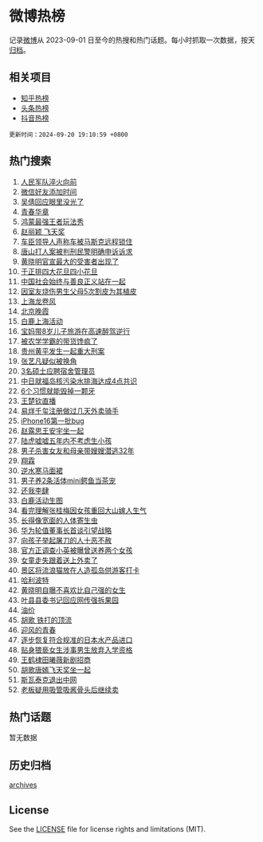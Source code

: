 # 微博热榜

记录[微博](https://www.weibo.com)从 2023-09-01 日至今的热搜和热门话题。每小时抓取一次数据，按天[归档](archives)。

## 相关项目

- [知乎热榜](https://github.com/hotarchive/zhihu)
- [头条热榜](https://github.com/hotarchive/toutiao)
- [抖音热榜](https://github.com/hotarchive/douyin)


`更新时间：2024-09-20 19:10:59 +0800`

## 热门搜索

1. [人民军队淬火向前](https://m.weibo.cn/search?containerid=100103type%3D1%26t%3D10%26q%3D%23%E4%BA%BA%E6%B0%91%E5%86%9B%E9%98%9F%E6%B7%AC%E7%81%AB%E5%90%91%E5%89%8D%23&stream_entry_id=51&isnewpage=1&extparam=seat%3D1%26cate%3D10103%26filter_type%3Drealtimehot%26stream_entry_id%3D51%26c_type%3D51%26q%3D%2523%25E4%25BA%25BA%25E6%25B0%2591%25E5%2586%259B%25E9%2598%259F%25E6%25B7%25AC%25E7%2581%25AB%25E5%2590%2591%25E5%2589%258D%2523%26pos%3D0%26dgr%3D0%26display_time%3D1726830658%26pre_seqid%3D17268306583100055507)
1. [微信好友添加时间](https://m.weibo.cn/search?containerid=100103type%3D1%26t%3D10%26q%3D%23%E5%BE%AE%E4%BF%A1%E5%A5%BD%E5%8F%8B%E6%B7%BB%E5%8A%A0%E6%97%B6%E9%97%B4%23&stream_entry_id=31&isnewpage=1&extparam=seat%3D1%26stream_entry_id%3D31%26cate%3D5001%26realpos%3D1%26pos%3D0%26flag%3D1%26filter_type%3Drealtimehot%26lcate%3D5001%26c_type%3D31%26q%3D%2523%25E5%25BE%25AE%25E4%25BF%25A1%25E5%25A5%25BD%25E5%258F%258B%25E6%25B7%25BB%25E5%258A%25A0%25E6%2597%25B6%25E9%2597%25B4%2523%26band_rank%3D1%26dgr%3D0%26display_time%3D1726830658%26pre_seqid%3D17268306583100055507)
1. [吴倩回应眼里没光了](https://m.weibo.cn/search?containerid=100103type%3D1%26t%3D10%26q%3D%23%E5%90%B4%E5%80%A9%E5%9B%9E%E5%BA%94%E7%9C%BC%E9%87%8C%E6%B2%A1%E5%85%89%E4%BA%86%23&stream_entry_id=31&isnewpage=1&extparam=seat%3D1%26stream_entry_id%3D31%26cate%3D5001%26realpos%3D2%26pos%3D1%26flag%3D2%26filter_type%3Drealtimehot%26lcate%3D5001%26c_type%3D31%26q%3D%2523%25E5%2590%25B4%25E5%2580%25A9%25E5%259B%259E%25E5%25BA%2594%25E7%259C%25BC%25E9%2587%258C%25E6%25B2%25A1%25E5%2585%2589%25E4%25BA%2586%2523%26band_rank%3D2%26dgr%3D0%26display_time%3D1726830658%26pre_seqid%3D17268306583100055507)
1. [青春华章](https://m.weibo.cn/search?containerid=100103type%3D1%26t%3D10%26q%3D%23%E9%9D%92%E6%98%A5%E5%8D%8E%E7%AB%A0%23&stream_entry_id=31&isnewpage=1&extparam=seat%3D1%26stream_entry_id%3D31%26cate%3D5001%26realpos%3D3%26pos%3D2%26flag%3D0%26filter_type%3Drealtimehot%26lcate%3D5001%26c_type%3D31%26q%3D%2523%25E9%259D%2592%25E6%2598%25A5%25E5%258D%258E%25E7%25AB%25A0%2523%26band_rank%3D3%26dgr%3D0%26display_time%3D1726830658%26pre_seqid%3D17268306583100055507)
1. [鸿蒙最强王者玩法秀](https://m.weibo.cn/search?containerid=100103type%3D1%26t%3D10%26q%3D%23%E9%B8%BF%E8%92%99%E6%9C%80%E5%BC%BA%E7%8E%8B%E8%80%85%E7%8E%A9%E6%B3%95%E7%A7%80%23&stream_entry_id=31&isnewpage=1&extparam=seat%3D1%26topic_ad%3D1%26stream_entry_id%3D31%26cate%3D5001%26q%3D%2523%25E9%25B8%25BF%25E8%2592%2599%25E6%259C%2580%25E5%25BC%25BA%25E7%258E%258B%25E8%2580%2585%25E7%258E%25A9%25E6%25B3%2595%25E7%25A7%2580%2523%26is_ad_pos%3D1%26lcate%3D5001%26filter_type%3Drealtimehot%26band_rank%3D4%26c_type%3D31%26pos%3D3%26adid%3D255780%26dgr%3D0%26display_time%3D1726830658%26pre_seqid%3D17268306583100055507)
1. [赵丽颖 飞天奖](https://m.weibo.cn/search?containerid=100103type%3D1%26t%3D10%26q%3D%E8%B5%B5%E4%B8%BD%E9%A2%96+%E9%A3%9E%E5%A4%A9%E5%A5%96&stream_entry_id=31&isnewpage=1&extparam=seat%3D1%26stream_entry_id%3D31%26cate%3D5001%26realpos%3D4%26pos%3D4%26flag%3D1%26filter_type%3Drealtimehot%26lcate%3D5001%26c_type%3D31%26q%3D%25E8%25B5%25B5%25E4%25B8%25BD%25E9%25A2%2596%2520%25E9%25A3%259E%25E5%25A4%25A9%25E5%25A5%2596%26band_rank%3D4%26dgr%3D0%26display_time%3D1726830658%26pre_seqid%3D17268306583100055507)
1. [车臣领导人声称车被马斯克远程锁住](https://m.weibo.cn/search?containerid=100103type%3D1%26t%3D10%26q%3D%23%E8%BD%A6%E8%87%A3%E9%A2%86%E5%AF%BC%E4%BA%BA%E5%A3%B0%E7%A7%B0%E8%BD%A6%E8%A2%AB%E9%A9%AC%E6%96%AF%E5%85%8B%E8%BF%9C%E7%A8%8B%E9%94%81%E4%BD%8F%23&stream_entry_id=31&isnewpage=1&extparam=seat%3D1%26stream_entry_id%3D31%26cate%3D5001%26realpos%3D5%26pos%3D5%26flag%3D1%26filter_type%3Drealtimehot%26lcate%3D5001%26c_type%3D31%26q%3D%2523%25E8%25BD%25A6%25E8%2587%25A3%25E9%25A2%2586%25E5%25AF%25BC%25E4%25BA%25BA%25E5%25A3%25B0%25E7%25A7%25B0%25E8%25BD%25A6%25E8%25A2%25AB%25E9%25A9%25AC%25E6%2596%25AF%25E5%2585%258B%25E8%25BF%259C%25E7%25A8%258B%25E9%2594%2581%25E4%25BD%258F%2523%26band_rank%3D5%26dgr%3D0%26display_time%3D1726830658%26pre_seqid%3D17268306583100055507)
1. [唐山打人案被判刑民警明确申诉诉求](https://m.weibo.cn/search?containerid=100103type%3D1%26t%3D10%26q%3D%23%E5%94%90%E5%B1%B1%E6%89%93%E4%BA%BA%E6%A1%88%E8%A2%AB%E5%88%A4%E5%88%91%E6%B0%91%E8%AD%A6%E6%98%8E%E7%A1%AE%E7%94%B3%E8%AF%89%E8%AF%89%E6%B1%82%23&stream_entry_id=31&isnewpage=1&extparam=seat%3D1%26stream_entry_id%3D31%26cate%3D5001%26realpos%3D6%26pos%3D6%26flag%3D1%26filter_type%3Drealtimehot%26lcate%3D5001%26c_type%3D31%26q%3D%2523%25E5%2594%2590%25E5%25B1%25B1%25E6%2589%2593%25E4%25BA%25BA%25E6%25A1%2588%25E8%25A2%25AB%25E5%2588%25A4%25E5%2588%2591%25E6%25B0%2591%25E8%25AD%25A6%25E6%2598%258E%25E7%25A1%25AE%25E7%2594%25B3%25E8%25AF%2589%25E8%25AF%2589%25E6%25B1%2582%2523%26band_rank%3D6%26dgr%3D0%26display_time%3D1726830658%26pre_seqid%3D17268306583100055507)
1. [黄晓明官宣最大的受害者出现了](https://m.weibo.cn/search?containerid=100103type%3D1%26t%3D10%26q%3D%E9%BB%84%E6%99%93%E6%98%8E%E5%AE%98%E5%AE%A3%E6%9C%80%E5%A4%A7%E7%9A%84%E5%8F%97%E5%AE%B3%E8%80%85%E5%87%BA%E7%8E%B0%E4%BA%86&stream_entry_id=31&isnewpage=1&extparam=seat%3D1%26stream_entry_id%3D31%26cate%3D5001%26realpos%3D7%26pos%3D7%26flag%3D2%26filter_type%3Drealtimehot%26lcate%3D5001%26c_type%3D31%26q%3D%25E9%25BB%2584%25E6%2599%2593%25E6%2598%258E%25E5%25AE%2598%25E5%25AE%25A3%25E6%259C%2580%25E5%25A4%25A7%25E7%259A%2584%25E5%258F%2597%25E5%25AE%25B3%25E8%2580%2585%25E5%2587%25BA%25E7%258E%25B0%25E4%25BA%2586%26band_rank%3D7%26dgr%3D0%26display_time%3D1726830658%26pre_seqid%3D17268306583100055507)
1. [于正排四大花旦四小花旦](https://m.weibo.cn/search?containerid=100103type%3D1%26t%3D10%26q%3D%23%E4%BA%8E%E6%AD%A3%E6%8E%92%E5%9B%9B%E5%A4%A7%E8%8A%B1%E6%97%A6%E5%9B%9B%E5%B0%8F%E8%8A%B1%E6%97%A6%23&stream_entry_id=31&isnewpage=1&extparam=seat%3D1%26stream_entry_id%3D31%26cate%3D5001%26realpos%3D8%26pos%3D8%26flag%3D2%26filter_type%3Drealtimehot%26lcate%3D5001%26c_type%3D31%26q%3D%2523%25E4%25BA%258E%25E6%25AD%25A3%25E6%258E%2592%25E5%259B%259B%25E5%25A4%25A7%25E8%258A%25B1%25E6%2597%25A6%25E5%259B%259B%25E5%25B0%258F%25E8%258A%25B1%25E6%2597%25A6%2523%26band_rank%3D8%26dgr%3D0%26display_time%3D1726830658%26pre_seqid%3D17268306583100055507)
1. [中国社会始终与善良正义站在一起](https://m.weibo.cn/search?containerid=100103type%3D1%26t%3D10%26q%3D%23%E4%B8%AD%E5%9B%BD%E7%A4%BE%E4%BC%9A%E5%A7%8B%E7%BB%88%E4%B8%8E%E5%96%84%E8%89%AF%E6%AD%A3%E4%B9%89%E7%AB%99%E5%9C%A8%E4%B8%80%E8%B5%B7%23&stream_entry_id=31&isnewpage=1&extparam=seat%3D1%26stream_entry_id%3D31%26cate%3D5001%26realpos%3D9%26pos%3D9%26flag%3D1%26filter_type%3Drealtimehot%26lcate%3D5001%26c_type%3D31%26q%3D%2523%25E4%25B8%25AD%25E5%259B%25BD%25E7%25A4%25BE%25E4%25BC%259A%25E5%25A7%258B%25E7%25BB%2588%25E4%25B8%258E%25E5%2596%2584%25E8%2589%25AF%25E6%25AD%25A3%25E4%25B9%2589%25E7%25AB%2599%25E5%259C%25A8%25E4%25B8%2580%25E8%25B5%25B7%2523%26band_rank%3D9%26dgr%3D0%26display_time%3D1726830658%26pre_seqid%3D17268306583100055507)
1. [因室友烧伤男生父母5次割皮为其植皮](https://m.weibo.cn/search?containerid=100103type%3D1%26t%3D10%26q%3D%23%E5%9B%A0%E5%AE%A4%E5%8F%8B%E7%83%A7%E4%BC%A4%E7%94%B7%E7%94%9F%E7%88%B6%E6%AF%8D5%E6%AC%A1%E5%89%B2%E7%9A%AE%E4%B8%BA%E5%85%B6%E6%A4%8D%E7%9A%AE%23&stream_entry_id=31&isnewpage=1&extparam=seat%3D1%26stream_entry_id%3D31%26cate%3D5001%26realpos%3D10%26pos%3D10%26flag%3D1%26filter_type%3Drealtimehot%26lcate%3D5001%26c_type%3D31%26q%3D%2523%25E5%259B%25A0%25E5%25AE%25A4%25E5%258F%258B%25E7%2583%25A7%25E4%25BC%25A4%25E7%2594%25B7%25E7%2594%259F%25E7%2588%25B6%25E6%25AF%258D5%25E6%25AC%25A1%25E5%2589%25B2%25E7%259A%25AE%25E4%25B8%25BA%25E5%2585%25B6%25E6%25A4%258D%25E7%259A%25AE%2523%26band_rank%3D10%26dgr%3D0%26display_time%3D1726830658%26pre_seqid%3D17268306583100055507)
1. [上海龙卷风](https://m.weibo.cn/search?containerid=100103type%3D1%26t%3D10%26q%3D%E4%B8%8A%E6%B5%B7%E9%BE%99%E5%8D%B7%E9%A3%8E&stream_entry_id=31&isnewpage=1&extparam=seat%3D1%26stream_entry_id%3D31%26cate%3D5001%26realpos%3D11%26pos%3D11%26flag%3D0%26filter_type%3Drealtimehot%26lcate%3D5001%26c_type%3D31%26q%3D%25E4%25B8%258A%25E6%25B5%25B7%25E9%25BE%2599%25E5%258D%25B7%25E9%25A3%258E%26band_rank%3D11%26dgr%3D0%26display_time%3D1726830658%26pre_seqid%3D17268306583100055507)
1. [北京晚霞](https://m.weibo.cn/search?containerid=100103type%3D1%26t%3D10%26q%3D%E5%8C%97%E4%BA%AC%E6%99%9A%E9%9C%9E&stream_entry_id=31&isnewpage=1&extparam=seat%3D1%26stream_entry_id%3D31%26cate%3D5001%26realpos%3D12%26pos%3D12%26flag%3D1%26filter_type%3Drealtimehot%26lcate%3D5001%26c_type%3D31%26q%3D%25E5%258C%2597%25E4%25BA%25AC%25E6%2599%259A%25E9%259C%259E%26band_rank%3D12%26dgr%3D0%26display_time%3D1726830658%26pre_seqid%3D17268306583100055507)
1. [白鹿上海活动](https://m.weibo.cn/search?containerid=100103type%3D1%26t%3D10%26q%3D%23%E7%99%BD%E9%B9%BF%E4%B8%8A%E6%B5%B7%E6%B4%BB%E5%8A%A8%23&stream_entry_id=31&isnewpage=1&extparam=seat%3D1%26stream_entry_id%3D31%26cate%3D5001%26band_rank%3D13%26q%3D%2523%25E7%2599%25BD%25E9%25B9%25BF%25E4%25B8%258A%25E6%25B5%25B7%25E6%25B4%25BB%25E5%258A%25A8%2523%26adid%3D255946%26flag%3D0%26filter_type%3Drealtimehot%26realpos%3D13%26c_type%3D31%26pos%3D13%26lcate%3D5001%26dgr%3D0%26display_time%3D1726830658%26pre_seqid%3D17268306583100055507)
1. [宝妈带8岁儿子旅游在高速醉驾逆行](https://m.weibo.cn/search?containerid=100103type%3D1%26t%3D10%26q%3D%23%E5%AE%9D%E5%A6%88%E5%B8%A68%E5%B2%81%E5%84%BF%E5%AD%90%E6%97%85%E6%B8%B8%E5%9C%A8%E9%AB%98%E9%80%9F%E9%86%89%E9%A9%BE%E9%80%86%E8%A1%8C%23&stream_entry_id=31&isnewpage=1&extparam=seat%3D1%26stream_entry_id%3D31%26cate%3D5001%26realpos%3D14%26pos%3D14%26flag%3D1%26filter_type%3Drealtimehot%26lcate%3D5001%26c_type%3D31%26q%3D%2523%25E5%25AE%259D%25E5%25A6%2588%25E5%25B8%25A68%25E5%25B2%2581%25E5%2584%25BF%25E5%25AD%2590%25E6%2597%2585%25E6%25B8%25B8%25E5%259C%25A8%25E9%25AB%2598%25E9%2580%259F%25E9%2586%2589%25E9%25A9%25BE%25E9%2580%2586%25E8%25A1%258C%2523%26band_rank%3D14%26dgr%3D0%26display_time%3D1726830658%26pre_seqid%3D17268306583100055507)
1. [被农学学霸的带货馋疯了](https://m.weibo.cn/search?containerid=100103type%3D1%26t%3D10%26q%3D%23%E8%A2%AB%E5%86%9C%E5%AD%A6%E5%AD%A6%E9%9C%B8%E7%9A%84%E5%B8%A6%E8%B4%A7%E9%A6%8B%E7%96%AF%E4%BA%86%23&stream_entry_id=31&isnewpage=1&extparam=seat%3D1%26stream_entry_id%3D31%26cate%3D5001%26band_rank%3D15%26q%3D%2523%25E8%25A2%25AB%25E5%2586%259C%25E5%25AD%25A6%25E5%25AD%25A6%25E9%259C%25B8%25E7%259A%2584%25E5%25B8%25A6%25E8%25B4%25A7%25E9%25A6%258B%25E7%2596%25AF%25E4%25BA%2586%2523%26adid%3D256065%26flag%3D0%26filter_type%3Drealtimehot%26realpos%3D15%26c_type%3D31%26pos%3D15%26lcate%3D5001%26dgr%3D0%26display_time%3D1726830658%26pre_seqid%3D17268306583100055507)
1. [贵州黄平发生一起重大刑案](https://m.weibo.cn/search?containerid=100103type%3D1%26t%3D10%26q%3D%23%E8%B4%B5%E5%B7%9E%E9%BB%84%E5%B9%B3%E5%8F%91%E7%94%9F%E4%B8%80%E8%B5%B7%E9%87%8D%E5%A4%A7%E5%88%91%E6%A1%88%23&stream_entry_id=31&isnewpage=1&extparam=seat%3D1%26stream_entry_id%3D31%26cate%3D5001%26realpos%3D16%26pos%3D16%26flag%3D0%26filter_type%3Drealtimehot%26lcate%3D5001%26c_type%3D31%26q%3D%2523%25E8%25B4%25B5%25E5%25B7%259E%25E9%25BB%2584%25E5%25B9%25B3%25E5%258F%2591%25E7%2594%259F%25E4%25B8%2580%25E8%25B5%25B7%25E9%2587%258D%25E5%25A4%25A7%25E5%2588%2591%25E6%25A1%2588%2523%26band_rank%3D16%26dgr%3D0%26display_time%3D1726830658%26pre_seqid%3D17268306583100055507)
1. [张艺凡疑似被换角](https://m.weibo.cn/search?containerid=100103type%3D1%26t%3D10%26q%3D%23%E5%BC%A0%E8%89%BA%E5%87%A1%E7%96%91%E4%BC%BC%E8%A2%AB%E6%8D%A2%E8%A7%92%23&stream_entry_id=31&isnewpage=1&extparam=seat%3D1%26stream_entry_id%3D31%26cate%3D5001%26realpos%3D17%26pos%3D17%26flag%3D1%26filter_type%3Drealtimehot%26lcate%3D5001%26c_type%3D31%26q%3D%2523%25E5%25BC%25A0%25E8%2589%25BA%25E5%2587%25A1%25E7%2596%2591%25E4%25BC%25BC%25E8%25A2%25AB%25E6%258D%25A2%25E8%25A7%2592%2523%26band_rank%3D17%26dgr%3D0%26display_time%3D1726830658%26pre_seqid%3D17268306583100055507)
1. [3名硕士应聘宿舍管理员](https://m.weibo.cn/search?containerid=100103type%3D1%26t%3D10%26q%3D%233%E5%90%8D%E7%A1%95%E5%A3%AB%E5%BA%94%E8%81%98%E5%AE%BF%E8%88%8D%E7%AE%A1%E7%90%86%E5%91%98%23&stream_entry_id=31&isnewpage=1&extparam=seat%3D1%26stream_entry_id%3D31%26cate%3D5001%26realpos%3D18%26pos%3D18%26flag%3D0%26filter_type%3Drealtimehot%26lcate%3D5001%26c_type%3D31%26q%3D%25233%25E5%2590%258D%25E7%25A1%2595%25E5%25A3%25AB%25E5%25BA%2594%25E8%2581%2598%25E5%25AE%25BF%25E8%2588%258D%25E7%25AE%25A1%25E7%2590%2586%25E5%2591%2598%2523%26band_rank%3D18%26dgr%3D0%26display_time%3D1726830658%26pre_seqid%3D17268306583100055507)
1. [中日就福岛核污染水排海达成4点共识](https://m.weibo.cn/search?containerid=100103type%3D1%26t%3D10%26q%3D%23%E4%B8%AD%E6%97%A5%E5%B0%B1%E7%A6%8F%E5%B2%9B%E6%A0%B8%E6%B1%A1%E6%9F%93%E6%B0%B4%E6%8E%92%E6%B5%B7%E8%BE%BE%E6%88%904%E7%82%B9%E5%85%B1%E8%AF%86%23&stream_entry_id=31&isnewpage=1&extparam=seat%3D1%26stream_entry_id%3D31%26cate%3D5001%26realpos%3D19%26pos%3D19%26flag%3D0%26filter_type%3Drealtimehot%26lcate%3D5001%26c_type%3D31%26q%3D%2523%25E4%25B8%25AD%25E6%2597%25A5%25E5%25B0%25B1%25E7%25A6%258F%25E5%25B2%259B%25E6%25A0%25B8%25E6%25B1%25A1%25E6%259F%2593%25E6%25B0%25B4%25E6%258E%2592%25E6%25B5%25B7%25E8%25BE%25BE%25E6%2588%25904%25E7%2582%25B9%25E5%2585%25B1%25E8%25AF%2586%2523%26band_rank%3D19%26dgr%3D0%26display_time%3D1726830658%26pre_seqid%3D17268306583100055507)
1. [6个习惯就能毁掉一颗牙](https://m.weibo.cn/search?containerid=100103type%3D1%26t%3D10%26q%3D%236%E4%B8%AA%E4%B9%A0%E6%83%AF%E5%B0%B1%E8%83%BD%E6%AF%81%E6%8E%89%E4%B8%80%E9%A2%97%E7%89%99%23&stream_entry_id=31&isnewpage=1&extparam=seat%3D1%26stream_entry_id%3D31%26cate%3D5001%26realpos%3D20%26pos%3D20%26flag%3D1%26filter_type%3Drealtimehot%26lcate%3D5001%26c_type%3D31%26q%3D%25236%25E4%25B8%25AA%25E4%25B9%25A0%25E6%2583%25AF%25E5%25B0%25B1%25E8%2583%25BD%25E6%25AF%2581%25E6%258E%2589%25E4%25B8%2580%25E9%25A2%2597%25E7%2589%2599%2523%26band_rank%3D20%26dgr%3D0%26display_time%3D1726830658%26pre_seqid%3D17268306583100055507)
1. [王楚钦直播](https://m.weibo.cn/search?containerid=100103type%3D1%26t%3D10%26q%3D%E7%8E%8B%E6%A5%9A%E9%92%A6%E7%9B%B4%E6%92%AD&stream_entry_id=31&isnewpage=1&extparam=seat%3D1%26stream_entry_id%3D31%26cate%3D5001%26realpos%3D21%26pos%3D21%26flag%3D1%26filter_type%3Drealtimehot%26lcate%3D5001%26c_type%3D31%26q%3D%25E7%258E%258B%25E6%25A5%259A%25E9%2592%25A6%25E7%259B%25B4%25E6%2592%25AD%26band_rank%3D21%26dgr%3D0%26display_time%3D1726830658%26pre_seqid%3D17268306583100055507)
1. [易烊千玺注册做过几天外卖骑手](https://m.weibo.cn/search?containerid=100103type%3D1%26t%3D10%26q%3D%23%E6%98%93%E7%83%8A%E5%8D%83%E7%8E%BA%E6%B3%A8%E5%86%8C%E5%81%9A%E8%BF%87%E5%87%A0%E5%A4%A9%E5%A4%96%E5%8D%96%E9%AA%91%E6%89%8B%23&stream_entry_id=31&isnewpage=1&extparam=seat%3D1%26stream_entry_id%3D31%26cate%3D5001%26realpos%3D22%26pos%3D22%26flag%3D1%26filter_type%3Drealtimehot%26lcate%3D5001%26c_type%3D31%26q%3D%2523%25E6%2598%2593%25E7%2583%258A%25E5%258D%2583%25E7%258E%25BA%25E6%25B3%25A8%25E5%2586%258C%25E5%2581%259A%25E8%25BF%2587%25E5%2587%25A0%25E5%25A4%25A9%25E5%25A4%2596%25E5%258D%2596%25E9%25AA%2591%25E6%2589%258B%2523%26band_rank%3D22%26dgr%3D0%26display_time%3D1726830658%26pre_seqid%3D17268306583100055507)
1. [iPhone16第一批bug](https://m.weibo.cn/search?containerid=100103type%3D1%26t%3D10%26q%3D%23iPhone16%E7%AC%AC%E4%B8%80%E6%89%B9bug%23&stream_entry_id=31&isnewpage=1&extparam=seat%3D1%26stream_entry_id%3D31%26cate%3D5001%26realpos%3D23%26pos%3D23%26flag%3D0%26filter_type%3Drealtimehot%26lcate%3D5001%26c_type%3D31%26q%3D%2523iPhone16%25E7%25AC%25AC%25E4%25B8%2580%25E6%2589%25B9bug%2523%26band_rank%3D23%26dgr%3D0%26display_time%3D1726830658%26pre_seqid%3D17268306583100055507)
1. [赵露思王安宇坐一起](https://m.weibo.cn/search?containerid=100103type%3D1%26t%3D10%26q%3D%23%E8%B5%B5%E9%9C%B2%E6%80%9D%E7%8E%8B%E5%AE%89%E5%AE%87%E5%9D%90%E4%B8%80%E8%B5%B7%23&stream_entry_id=31&isnewpage=1&extparam=seat%3D1%26stream_entry_id%3D31%26cate%3D5001%26realpos%3D24%26pos%3D24%26flag%3D1%26filter_type%3Drealtimehot%26lcate%3D5001%26c_type%3D31%26q%3D%2523%25E8%25B5%25B5%25E9%259C%25B2%25E6%2580%259D%25E7%258E%258B%25E5%25AE%2589%25E5%25AE%2587%25E5%259D%2590%25E4%25B8%2580%25E8%25B5%25B7%2523%26band_rank%3D24%26dgr%3D0%26display_time%3D1726830658%26pre_seqid%3D17268306583100055507)
1. [陆虎嘘嘘五年内不考虑生小孩](https://m.weibo.cn/search?containerid=100103type%3D1%26t%3D10%26q%3D%E9%99%86%E8%99%8E%E5%98%98%E5%98%98%E4%BA%94%E5%B9%B4%E5%86%85%E4%B8%8D%E8%80%83%E8%99%91%E7%94%9F%E5%B0%8F%E5%AD%A9&stream_entry_id=31&isnewpage=1&extparam=seat%3D1%26stream_entry_id%3D31%26cate%3D5001%26realpos%3D25%26pos%3D25%26flag%3D0%26filter_type%3Drealtimehot%26lcate%3D5001%26c_type%3D31%26q%3D%25E9%2599%2586%25E8%2599%258E%25E5%2598%2598%25E5%2598%2598%25E4%25BA%2594%25E5%25B9%25B4%25E5%2586%2585%25E4%25B8%258D%25E8%2580%2583%25E8%2599%2591%25E7%2594%259F%25E5%25B0%258F%25E5%25AD%25A9%26band_rank%3D25%26dgr%3D0%26display_time%3D1726830658%26pre_seqid%3D17268306583100055507)
1. [男子杀害女友和母亲带嫂嫂潜逃32年](https://m.weibo.cn/search?containerid=100103type%3D1%26t%3D10%26q%3D%23%E7%94%B7%E5%AD%90%E6%9D%80%E5%AE%B3%E5%A5%B3%E5%8F%8B%E5%92%8C%E6%AF%8D%E4%BA%B2%E5%B8%A6%E5%AB%82%E5%AB%82%E6%BD%9C%E9%80%8332%E5%B9%B4%23&stream_entry_id=31&isnewpage=1&extparam=seat%3D1%26stream_entry_id%3D31%26cate%3D5001%26realpos%3D26%26pos%3D26%26flag%3D0%26filter_type%3Drealtimehot%26lcate%3D5001%26c_type%3D31%26q%3D%2523%25E7%2594%25B7%25E5%25AD%2590%25E6%259D%2580%25E5%25AE%25B3%25E5%25A5%25B3%25E5%258F%258B%25E5%2592%258C%25E6%25AF%258D%25E4%25BA%25B2%25E5%25B8%25A6%25E5%25AB%2582%25E5%25AB%2582%25E6%25BD%259C%25E9%2580%258332%25E5%25B9%25B4%2523%26band_rank%3D26%26dgr%3D0%26display_time%3D1726830658%26pre_seqid%3D17268306583100055507)
1. [翔霖](https://m.weibo.cn/search?containerid=100103type%3D1%26t%3D10%26q%3D%E7%BF%94%E9%9C%96&stream_entry_id=31&isnewpage=1&extparam=seat%3D1%26stream_entry_id%3D31%26cate%3D5001%26realpos%3D27%26pos%3D27%26flag%3D1%26filter_type%3Drealtimehot%26lcate%3D5001%26c_type%3D31%26q%3D%25E7%25BF%2594%25E9%259C%2596%26band_rank%3D27%26dgr%3D0%26display_time%3D1726830658%26pre_seqid%3D17268306583100055507)
1. [逆水寒马面裙](https://m.weibo.cn/search?containerid=100103type%3D1%26t%3D10%26q%3D%23%E9%80%86%E6%B0%B4%E5%AF%92%E9%A9%AC%E9%9D%A2%E8%A3%99%23&stream_entry_id=31&isnewpage=1&extparam=seat%3D1%26stream_entry_id%3D31%26cate%3D5001%26realpos%3D28%26pos%3D28%26flag%3D1%26filter_type%3Drealtimehot%26lcate%3D5001%26c_type%3D31%26q%3D%2523%25E9%2580%2586%25E6%25B0%25B4%25E5%25AF%2592%25E9%25A9%25AC%25E9%259D%25A2%25E8%25A3%2599%2523%26band_rank%3D28%26dgr%3D0%26display_time%3D1726830658%26pre_seqid%3D17268306583100055507)
1. [男子养2条活体mini鳄鱼当茶宠](https://m.weibo.cn/search?containerid=100103type%3D1%26t%3D10%26q%3D%23%E7%94%B7%E5%AD%90%E5%85%BB2%E6%9D%A1%E6%B4%BB%E4%BD%93mini%E9%B3%84%E9%B1%BC%E5%BD%93%E8%8C%B6%E5%AE%A0%23&stream_entry_id=31&isnewpage=1&extparam=seat%3D1%26stream_entry_id%3D31%26cate%3D5001%26realpos%3D29%26pos%3D29%26flag%3D0%26filter_type%3Drealtimehot%26lcate%3D5001%26c_type%3D31%26q%3D%2523%25E7%2594%25B7%25E5%25AD%2590%25E5%2585%25BB2%25E6%259D%25A1%25E6%25B4%25BB%25E4%25BD%2593mini%25E9%25B3%2584%25E9%25B1%25BC%25E5%25BD%2593%25E8%258C%25B6%25E5%25AE%25A0%2523%26band_rank%3D29%26dgr%3D0%26display_time%3D1726830658%26pre_seqid%3D17268306583100055507)
1. [还我李肆](https://m.weibo.cn/search?containerid=100103type%3D1%26t%3D10%26q%3D%E8%BF%98%E6%88%91%E6%9D%8E%E8%82%86&stream_entry_id=31&isnewpage=1&extparam=seat%3D1%26stream_entry_id%3D31%26cate%3D5001%26realpos%3D30%26pos%3D30%26flag%3D1%26filter_type%3Drealtimehot%26lcate%3D5001%26c_type%3D31%26q%3D%25E8%25BF%2598%25E6%2588%2591%25E6%259D%258E%25E8%2582%2586%26band_rank%3D30%26dgr%3D0%26display_time%3D1726830658%26pre_seqid%3D17268306583100055507)
1. [白鹿活动生图](https://m.weibo.cn/search?containerid=100103type%3D1%26t%3D10%26q%3D%E7%99%BD%E9%B9%BF%E6%B4%BB%E5%8A%A8%E7%94%9F%E5%9B%BE&stream_entry_id=31&isnewpage=1&extparam=seat%3D1%26stream_entry_id%3D31%26cate%3D5001%26realpos%3D31%26pos%3D31%26flag%3D0%26filter_type%3Drealtimehot%26lcate%3D5001%26c_type%3D31%26q%3D%25E7%2599%25BD%25E9%25B9%25BF%25E6%25B4%25BB%25E5%258A%25A8%25E7%2594%259F%25E5%259B%25BE%26band_rank%3D31%26dgr%3D0%26display_time%3D1726830658%26pre_seqid%3D17268306583100055507)
1. [看完理解张桂梅因女孩重回大山嫁人生气](https://m.weibo.cn/search?containerid=100103type%3D1%26t%3D10%26q%3D%E7%9C%8B%E5%AE%8C%E7%90%86%E8%A7%A3%E5%BC%A0%E6%A1%82%E6%A2%85%E5%9B%A0%E5%A5%B3%E5%AD%A9%E9%87%8D%E5%9B%9E%E5%A4%A7%E5%B1%B1%E5%AB%81%E4%BA%BA%E7%94%9F%E6%B0%94&stream_entry_id=31&isnewpage=1&extparam=seat%3D1%26stream_entry_id%3D31%26cate%3D5001%26realpos%3D32%26pos%3D32%26flag%3D1%26filter_type%3Drealtimehot%26lcate%3D5001%26c_type%3D31%26q%3D%25E7%259C%258B%25E5%25AE%258C%25E7%2590%2586%25E8%25A7%25A3%25E5%25BC%25A0%25E6%25A1%2582%25E6%25A2%2585%25E5%259B%25A0%25E5%25A5%25B3%25E5%25AD%25A9%25E9%2587%258D%25E5%259B%259E%25E5%25A4%25A7%25E5%25B1%25B1%25E5%25AB%2581%25E4%25BA%25BA%25E7%2594%259F%25E6%25B0%2594%26band_rank%3D32%26dgr%3D0%26display_time%3D1726830658%26pre_seqid%3D17268306583100055507)
1. [长得像宽面的人体寄生虫](https://m.weibo.cn/search?containerid=100103type%3D1%26t%3D10%26q%3D%E9%95%BF%E5%BE%97%E5%83%8F%E5%AE%BD%E9%9D%A2%E7%9A%84%E4%BA%BA%E4%BD%93%E5%AF%84%E7%94%9F%E8%99%AB&stream_entry_id=31&isnewpage=1&extparam=seat%3D1%26stream_entry_id%3D31%26cate%3D5001%26realpos%3D33%26pos%3D33%26flag%3D0%26filter_type%3Drealtimehot%26lcate%3D5001%26c_type%3D31%26q%3D%25E9%2595%25BF%25E5%25BE%2597%25E5%2583%258F%25E5%25AE%25BD%25E9%259D%25A2%25E7%259A%2584%25E4%25BA%25BA%25E4%25BD%2593%25E5%25AF%2584%25E7%2594%259F%25E8%2599%25AB%26band_rank%3D33%26dgr%3D0%26display_time%3D1726830658%26pre_seqid%3D17268306583100055507)
1. [华为轮值董事长首谈引望战略](https://m.weibo.cn/search?containerid=100103type%3D1%26t%3D10%26q%3D%23%E5%8D%8E%E4%B8%BA%E8%BD%AE%E5%80%BC%E8%91%A3%E4%BA%8B%E9%95%BF%E9%A6%96%E8%B0%88%E5%BC%95%E6%9C%9B%E6%88%98%E7%95%A5%23&stream_entry_id=31&isnewpage=1&extparam=seat%3D1%26stream_entry_id%3D31%26cate%3D5001%26band_rank%3D34%26q%3D%2523%25E5%258D%258E%25E4%25B8%25BA%25E8%25BD%25AE%25E5%2580%25BC%25E8%2591%25A3%25E4%25BA%258B%25E9%2595%25BF%25E9%25A6%2596%25E8%25B0%2588%25E5%25BC%2595%25E6%259C%259B%25E6%2588%2598%25E7%2595%25A5%2523%26adid%3D255986%26flag%3D0%26filter_type%3Drealtimehot%26realpos%3D34%26c_type%3D31%26pos%3D34%26lcate%3D5001%26dgr%3D0%26display_time%3D1726830658%26pre_seqid%3D17268306583100055507)
1. [向孩子举起屠刀的人十恶不赦](https://m.weibo.cn/search?containerid=100103type%3D1%26t%3D10%26q%3D%23%E5%90%91%E5%AD%A9%E5%AD%90%E4%B8%BE%E8%B5%B7%E5%B1%A0%E5%88%80%E7%9A%84%E4%BA%BA%E5%8D%81%E6%81%B6%E4%B8%8D%E8%B5%A6%23&stream_entry_id=31&isnewpage=1&extparam=seat%3D1%26stream_entry_id%3D31%26cate%3D5001%26realpos%3D35%26pos%3D35%26flag%3D0%26filter_type%3Drealtimehot%26lcate%3D5001%26c_type%3D31%26q%3D%2523%25E5%2590%2591%25E5%25AD%25A9%25E5%25AD%2590%25E4%25B8%25BE%25E8%25B5%25B7%25E5%25B1%25A0%25E5%2588%2580%25E7%259A%2584%25E4%25BA%25BA%25E5%258D%2581%25E6%2581%25B6%25E4%25B8%258D%25E8%25B5%25A6%2523%26band_rank%3D35%26dgr%3D0%26display_time%3D1726830658%26pre_seqid%3D17268306583100055507)
1. [官方正调查小英被曝曾送养两个女孩](https://m.weibo.cn/search?containerid=100103type%3D1%26t%3D10%26q%3D%23%E5%AE%98%E6%96%B9%E6%AD%A3%E8%B0%83%E6%9F%A5%E5%B0%8F%E8%8B%B1%E8%A2%AB%E6%9B%9D%E6%9B%BE%E9%80%81%E5%85%BB%E4%B8%A4%E4%B8%AA%E5%A5%B3%E5%AD%A9%23&stream_entry_id=31&isnewpage=1&extparam=seat%3D1%26stream_entry_id%3D31%26cate%3D5001%26realpos%3D36%26pos%3D36%26flag%3D0%26filter_type%3Drealtimehot%26lcate%3D5001%26c_type%3D31%26q%3D%2523%25E5%25AE%2598%25E6%2596%25B9%25E6%25AD%25A3%25E8%25B0%2583%25E6%259F%25A5%25E5%25B0%258F%25E8%258B%25B1%25E8%25A2%25AB%25E6%259B%259D%25E6%259B%25BE%25E9%2580%2581%25E5%2585%25BB%25E4%25B8%25A4%25E4%25B8%25AA%25E5%25A5%25B3%25E5%25AD%25A9%2523%26band_rank%3D36%26dgr%3D0%26display_time%3D1726830658%26pre_seqid%3D17268306583100055507)
1. [女童走失跟着送上外卖了](https://m.weibo.cn/search?containerid=100103type%3D1%26t%3D10%26q%3D%23%E5%A5%B3%E7%AB%A5%E8%B5%B0%E5%A4%B1%E8%B7%9F%E7%9D%80%E9%80%81%E4%B8%8A%E5%A4%96%E5%8D%96%E4%BA%86%23&stream_entry_id=31&isnewpage=1&extparam=seat%3D1%26stream_entry_id%3D31%26cate%3D5001%26realpos%3D37%26pos%3D37%26flag%3D1%26filter_type%3Drealtimehot%26lcate%3D5001%26c_type%3D31%26q%3D%2523%25E5%25A5%25B3%25E7%25AB%25A5%25E8%25B5%25B0%25E5%25A4%25B1%25E8%25B7%259F%25E7%259D%2580%25E9%2580%2581%25E4%25B8%258A%25E5%25A4%2596%25E5%258D%2596%25E4%25BA%2586%2523%26band_rank%3D37%26dgr%3D0%26display_time%3D1726830658%26pre_seqid%3D17268306583100055507)
1. [景区将流浪猫放在人造孤岛供游客打卡](https://m.weibo.cn/search?containerid=100103type%3D1%26t%3D10%26q%3D%23%E6%99%AF%E5%8C%BA%E5%B0%86%E6%B5%81%E6%B5%AA%E7%8C%AB%E6%94%BE%E5%9C%A8%E4%BA%BA%E9%80%A0%E5%AD%A4%E5%B2%9B%E4%BE%9B%E6%B8%B8%E5%AE%A2%E6%89%93%E5%8D%A1%23&stream_entry_id=31&isnewpage=1&extparam=seat%3D1%26stream_entry_id%3D31%26cate%3D5001%26realpos%3D38%26pos%3D38%26flag%3D1%26filter_type%3Drealtimehot%26lcate%3D5001%26c_type%3D31%26q%3D%2523%25E6%2599%25AF%25E5%258C%25BA%25E5%25B0%2586%25E6%25B5%2581%25E6%25B5%25AA%25E7%258C%25AB%25E6%2594%25BE%25E5%259C%25A8%25E4%25BA%25BA%25E9%2580%25A0%25E5%25AD%25A4%25E5%25B2%259B%25E4%25BE%259B%25E6%25B8%25B8%25E5%25AE%25A2%25E6%2589%2593%25E5%258D%25A1%2523%26band_rank%3D38%26dgr%3D0%26display_time%3D1726830658%26pre_seqid%3D17268306583100055507)
1. [哈利波特](https://m.weibo.cn/search?containerid=100103type%3D1%26t%3D10%26q%3D%E5%93%88%E5%88%A9%E6%B3%A2%E7%89%B9&stream_entry_id=31&isnewpage=1&extparam=seat%3D1%26stream_entry_id%3D31%26cate%3D5001%26realpos%3D39%26pos%3D39%26flag%3D1%26filter_type%3Drealtimehot%26lcate%3D5001%26c_type%3D31%26q%3D%25E5%2593%2588%25E5%2588%25A9%25E6%25B3%25A2%25E7%2589%25B9%26band_rank%3D39%26dgr%3D0%26display_time%3D1726830658%26pre_seqid%3D17268306583100055507)
1. [黄晓明自曝不喜欢比自己强的女生](https://m.weibo.cn/search?containerid=100103type%3D1%26t%3D10%26q%3D%23%E9%BB%84%E6%99%93%E6%98%8E%E8%87%AA%E6%9B%9D%E4%B8%8D%E5%96%9C%E6%AC%A2%E6%AF%94%E8%87%AA%E5%B7%B1%E5%BC%BA%E7%9A%84%E5%A5%B3%E7%94%9F%23&stream_entry_id=31&isnewpage=1&extparam=seat%3D1%26stream_entry_id%3D31%26cate%3D5001%26realpos%3D40%26pos%3D40%26flag%3D0%26filter_type%3Drealtimehot%26lcate%3D5001%26c_type%3D31%26q%3D%2523%25E9%25BB%2584%25E6%2599%2593%25E6%2598%258E%25E8%2587%25AA%25E6%259B%259D%25E4%25B8%258D%25E5%2596%259C%25E6%25AC%25A2%25E6%25AF%2594%25E8%2587%25AA%25E5%25B7%25B1%25E5%25BC%25BA%25E7%259A%2584%25E5%25A5%25B3%25E7%2594%259F%2523%26band_rank%3D40%26dgr%3D0%26display_time%3D1726830658%26pre_seqid%3D17268306583100055507)
1. [叶县县委书记回应网传强拆果园](https://m.weibo.cn/search?containerid=100103type%3D1%26t%3D10%26q%3D%23%E5%8F%B6%E5%8E%BF%E5%8E%BF%E5%A7%94%E4%B9%A6%E8%AE%B0%E5%9B%9E%E5%BA%94%E7%BD%91%E4%BC%A0%E5%BC%BA%E6%8B%86%E6%9E%9C%E5%9B%AD%23&stream_entry_id=31&isnewpage=1&extparam=seat%3D1%26stream_entry_id%3D31%26cate%3D5001%26realpos%3D41%26pos%3D41%26flag%3D0%26filter_type%3Drealtimehot%26lcate%3D5001%26c_type%3D31%26q%3D%2523%25E5%258F%25B6%25E5%258E%25BF%25E5%258E%25BF%25E5%25A7%2594%25E4%25B9%25A6%25E8%25AE%25B0%25E5%259B%259E%25E5%25BA%2594%25E7%25BD%2591%25E4%25BC%25A0%25E5%25BC%25BA%25E6%258B%2586%25E6%259E%259C%25E5%259B%25AD%2523%26band_rank%3D41%26dgr%3D0%26display_time%3D1726830658%26pre_seqid%3D17268306583100055507)
1. [油价](https://m.weibo.cn/search?containerid=100103type%3D1%26t%3D10%26q%3D%E6%B2%B9%E4%BB%B7&stream_entry_id=31&isnewpage=1&extparam=seat%3D1%26stream_entry_id%3D31%26cate%3D5001%26realpos%3D42%26pos%3D42%26flag%3D1%26filter_type%3Drealtimehot%26lcate%3D5001%26c_type%3D31%26q%3D%25E6%25B2%25B9%25E4%25BB%25B7%26band_rank%3D42%26dgr%3D0%26display_time%3D1726830658%26pre_seqid%3D17268306583100055507)
1. [胡歌 铁打的顶流](https://m.weibo.cn/search?containerid=100103type%3D1%26t%3D10%26q%3D%E8%83%A1%E6%AD%8C+%E9%93%81%E6%89%93%E7%9A%84%E9%A1%B6%E6%B5%81&stream_entry_id=31&isnewpage=1&extparam=seat%3D1%26stream_entry_id%3D31%26cate%3D5001%26realpos%3D43%26pos%3D43%26flag%3D1%26filter_type%3Drealtimehot%26lcate%3D5001%26c_type%3D31%26q%3D%25E8%2583%25A1%25E6%25AD%258C%2520%25E9%2593%2581%25E6%2589%2593%25E7%259A%2584%25E9%25A1%25B6%25E6%25B5%2581%26band_rank%3D43%26dgr%3D0%26display_time%3D1726830658%26pre_seqid%3D17268306583100055507)
1. [迎风的青春](https://m.weibo.cn/search?containerid=100103type%3D1%26t%3D10%26q%3D%E8%BF%8E%E9%A3%8E%E7%9A%84%E9%9D%92%E6%98%A5&stream_entry_id=31&isnewpage=1&extparam=seat%3D1%26stream_entry_id%3D31%26cate%3D5001%26realpos%3D44%26pos%3D44%26flag%3D1%26filter_type%3Drealtimehot%26lcate%3D5001%26c_type%3D31%26q%3D%25E8%25BF%258E%25E9%25A3%258E%25E7%259A%2584%25E9%259D%2592%25E6%2598%25A5%26band_rank%3D44%26dgr%3D0%26display_time%3D1726830658%26pre_seqid%3D17268306583100055507)
1. [逐步恢复符合规准的日本水产品进口](https://m.weibo.cn/search?containerid=100103type%3D1%26t%3D10%26q%3D%23%E9%80%90%E6%AD%A5%E6%81%A2%E5%A4%8D%E7%AC%A6%E5%90%88%E8%A7%84%E5%87%86%E7%9A%84%E6%97%A5%E6%9C%AC%E6%B0%B4%E4%BA%A7%E5%93%81%E8%BF%9B%E5%8F%A3%23&stream_entry_id=31&isnewpage=1&extparam=seat%3D1%26stream_entry_id%3D31%26cate%3D5001%26realpos%3D45%26pos%3D45%26flag%3D0%26filter_type%3Drealtimehot%26lcate%3D5001%26c_type%3D31%26q%3D%2523%25E9%2580%2590%25E6%25AD%25A5%25E6%2581%25A2%25E5%25A4%258D%25E7%25AC%25A6%25E5%2590%2588%25E8%25A7%2584%25E5%2587%2586%25E7%259A%2584%25E6%2597%25A5%25E6%259C%25AC%25E6%25B0%25B4%25E4%25BA%25A7%25E5%2593%2581%25E8%25BF%259B%25E5%258F%25A3%2523%26band_rank%3D45%26dgr%3D0%26display_time%3D1726830658%26pre_seqid%3D17268306583100055507)
1. [贴身猥亵女生涉事男生放弃入学资格](https://m.weibo.cn/search?containerid=100103type%3D1%26t%3D10%26q%3D%23%E8%B4%B4%E8%BA%AB%E7%8C%A5%E4%BA%B5%E5%A5%B3%E7%94%9F%E6%B6%89%E4%BA%8B%E7%94%B7%E7%94%9F%E6%94%BE%E5%BC%83%E5%85%A5%E5%AD%A6%E8%B5%84%E6%A0%BC%23&stream_entry_id=31&isnewpage=1&extparam=seat%3D1%26stream_entry_id%3D31%26cate%3D5001%26realpos%3D46%26pos%3D46%26flag%3D0%26filter_type%3Drealtimehot%26lcate%3D5001%26c_type%3D31%26q%3D%2523%25E8%25B4%25B4%25E8%25BA%25AB%25E7%258C%25A5%25E4%25BA%25B5%25E5%25A5%25B3%25E7%2594%259F%25E6%25B6%2589%25E4%25BA%258B%25E7%2594%25B7%25E7%2594%259F%25E6%2594%25BE%25E5%25BC%2583%25E5%2585%25A5%25E5%25AD%25A6%25E8%25B5%2584%25E6%25A0%25BC%2523%26band_rank%3D46%26dgr%3D0%26display_time%3D1726830658%26pre_seqid%3D17268306583100055507)
1. [王鹤棣田曦薇新剧招商](https://m.weibo.cn/search?containerid=100103type%3D1%26t%3D10%26q%3D%23%E7%8E%8B%E9%B9%A4%E6%A3%A3%E7%94%B0%E6%9B%A6%E8%96%87%E6%96%B0%E5%89%A7%E6%8B%9B%E5%95%86%23&stream_entry_id=31&isnewpage=1&extparam=seat%3D1%26stream_entry_id%3D31%26cate%3D5001%26realpos%3D47%26pos%3D47%26flag%3D1%26filter_type%3Drealtimehot%26lcate%3D5001%26c_type%3D31%26q%3D%2523%25E7%258E%258B%25E9%25B9%25A4%25E6%25A3%25A3%25E7%2594%25B0%25E6%259B%25A6%25E8%2596%2587%25E6%2596%25B0%25E5%2589%25A7%25E6%258B%259B%25E5%2595%2586%2523%26band_rank%3D47%26dgr%3D0%26display_time%3D1726830658%26pre_seqid%3D17268306583100055507)
1. [胡歌唐嫣飞天奖坐一起](https://m.weibo.cn/search?containerid=100103type%3D1%26t%3D10%26q%3D%23%E8%83%A1%E6%AD%8C%E5%94%90%E5%AB%A3%E9%A3%9E%E5%A4%A9%E5%A5%96%E5%9D%90%E4%B8%80%E8%B5%B7%23&stream_entry_id=31&isnewpage=1&extparam=seat%3D1%26stream_entry_id%3D31%26cate%3D5001%26realpos%3D48%26pos%3D48%26flag%3D1%26filter_type%3Drealtimehot%26lcate%3D5001%26c_type%3D31%26q%3D%2523%25E8%2583%25A1%25E6%25AD%258C%25E5%2594%2590%25E5%25AB%25A3%25E9%25A3%259E%25E5%25A4%25A9%25E5%25A5%2596%25E5%259D%2590%25E4%25B8%2580%25E8%25B5%25B7%2523%26band_rank%3D48%26dgr%3D0%26display_time%3D1726830658%26pre_seqid%3D17268306583100055507)
1. [斯瓦泰克退出中网](https://m.weibo.cn/search?containerid=100103type%3D1%26t%3D10%26q%3D%23%E6%96%AF%E7%93%A6%E6%B3%B0%E5%85%8B%E9%80%80%E5%87%BA%E4%B8%AD%E7%BD%91%23&stream_entry_id=31&isnewpage=1&extparam=seat%3D1%26stream_entry_id%3D31%26cate%3D5001%26realpos%3D49%26pos%3D49%26flag%3D1%26filter_type%3Drealtimehot%26lcate%3D5001%26c_type%3D31%26q%3D%2523%25E6%2596%25AF%25E7%2593%25A6%25E6%25B3%25B0%25E5%2585%258B%25E9%2580%2580%25E5%2587%25BA%25E4%25B8%25AD%25E7%25BD%2591%2523%26band_rank%3D49%26dgr%3D0%26display_time%3D1726830658%26pre_seqid%3D17268306583100055507)
1. [老板疑用吸管吸酱骨头后继续卖](https://m.weibo.cn/search?containerid=100103type%3D1%26t%3D10%26q%3D%23%E8%80%81%E6%9D%BF%E7%96%91%E7%94%A8%E5%90%B8%E7%AE%A1%E5%90%B8%E9%85%B1%E9%AA%A8%E5%A4%B4%E5%90%8E%E7%BB%A7%E7%BB%AD%E5%8D%96%23&stream_entry_id=31&isnewpage=1&extparam=seat%3D1%26stream_entry_id%3D31%26cate%3D5001%26realpos%3D50%26pos%3D50%26flag%3D0%26filter_type%3Drealtimehot%26lcate%3D5001%26c_type%3D31%26q%3D%2523%25E8%2580%2581%25E6%259D%25BF%25E7%2596%2591%25E7%2594%25A8%25E5%2590%25B8%25E7%25AE%25A1%25E5%2590%25B8%25E9%2585%25B1%25E9%25AA%25A8%25E5%25A4%25B4%25E5%2590%258E%25E7%25BB%25A7%25E7%25BB%25AD%25E5%258D%2596%2523%26band_rank%3D50%26dgr%3D0%26display_time%3D1726830658%26pre_seqid%3D17268306583100055507)

## 热门话题

暂无数据

## 历史归档

[archives](archives)

## License

See the [LICENSE](LICENSE) file for license rights and limitations (MIT).
